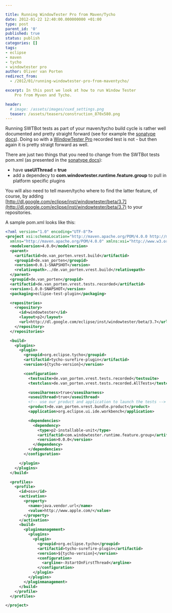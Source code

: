 ```yaml
---

title: Running WindowTester Pro from Maven/Tycho
date: 2012-01-22 12:40:00.000000000 +01:00
type: post
parent_id: '0'
published: true
status: publish
categories: []
tags:
- eclipse
- maven
- tycho
- windowtester pro
author: Oliver van Porten
redirect_from:
  - /2012/01/running-windowtester-pro-from-maventycho/

excerpt: In this post we look at how to run Window Tester
    Pro from Myven and Tycho.

header: 
  # image: /assets/images/cuxd_settings.png
  teaser: /assets/teasers/construction_870x580.png
---
```

Running SWTBot tests as part of your maven/tycho build cycle is rather well documented and pretty straight forward (see for example the [sonatype docs](https://docs.sonatype.org/display/TYCHO/How+to+run+SWTBot+tests+with+Tycho)). Doing so with a [WindowTester Pro](http://code.google.com/javadevtools/wintester/html/index.html) recorded test is not - but then again it is pretty straigt forward as well.

There are just two things that you need to change from the SWTBot tests pom.xml (as presented in the [sonatype docs](https://docs.sonatype.org/display/TYCHO/How+to+run+SWTBot+tests+with+Tycho)):

*   have **useUIThread = true**
*   add a dependecy to **com.windowtester.runtime.feature.group** to pull in platform specific plugins

You will also need to tell maven/tycho where to find the latter feature, of course, by adding  
[http://dl.google.com/eclipse/inst/windowtester/beta/3.7](http://dl.google.com/eclipse/inst/windowtester/beta/3.7) to your  
repositories.

A sample pom.xml looks like this:

``` xml
<?xml version="1.0" encoding="UTF-8"?>
<project xsi:schemaLocation="http://maven.apache.org/POM/4.0.0 http://maven.apache.org/xsd/maven-4.0.0.xsd"
  xmlns="http://maven.apache.org/POM/4.0.0" xmlns:xsi="http://www.w3.org/2001/XMLSchema-instance">
  <modelversion>4.0.0</modelversion>
  <parent>
    <artifactid>de.van_porten.vrest.build</artifactid>
    <groupid>de.van_porten</groupid>
    <version>0.0.1-SNAPSHOT</version>
    <relativepath>../de.van_porten.vrest.build</relativepath>
  </parent>
  <groupid>de.van_porten</groupid>
  <artifactid>de.van_porten.vrest.tests.recorded</artifactid>
  <version>1.0.0-SNAPSHOT</version>
  <packaging>eclipse-test-plugin</packaging>

  <repositories>
    <repository>
      <id>windowtester</id>
      <layout>p2</layout>
      <url>http://dl.google.com/eclipse/inst/windowtester/beta/3.7</url>
    </repository>
  </repositories>

  <build>
    <plugins>
      <plugin>
        <groupid>org.eclipse.tycho</groupid>
        <artifactid>tycho-surefire-plugin</artifactid>
        <version>${tycho-version}</version>

        <configuration>
          <testsuite>de.van_porten.vrest.tests.recorded</testsuite>
          <testclass>de.van_porten.vrest.tests.recorded.AllTests</testclass>

          <useuiharness>true</useuiharness>
          <useuithread>true</useuithread>
          <!-- use our product and application to launch the tests -->
          <product>de.van_porten.vrest.bundle.product</product>
          <application>org.eclipse.ui.ide.workbench</application>

          <dependencies>
            <dependency>
              <type>p2-installable-unit</type>
              <artifactid>com.windowtester.runtime.feature.group</artifactid>
              <version>0.0.0</version>
            </dependency>
          </dependencies>
        </configuration>

      </plugin>
    </plugins>
  </build>

  <profiles>
    <profile>
      <id>osx</id>
      <activation>
        <property>
          <name>java.vendor.url</name>
          <value>http://www.apple.com/</value>
        </property>
      </activation>
      <build>
        <pluginmanagement>
          <plugins>
            <plugin>
              <groupid>org.eclipse.tycho</groupid>
              <artifactid>tycho-surefire-plugin</artifactid>
              <version>${tycho-version}</version>
              <configuration>
                <argline>-XstartOnFirstThread</argline>
              </configuration>
            </plugin>
          </plugins>
        </pluginmanagement>
      </build>
    </profile>
  </profiles>

</project>
```